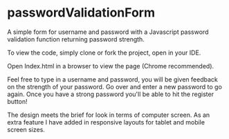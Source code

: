 # passwordValidationForm
A simple form for username and password with a Javascript password validation function returning password strength.

To view the code, simply clone or fork the project, open in your IDE. 

Open Index.html in a browser to view the page (Chrome recommended).

Feel free to type in a username and password, you will be given feedback on the strength of your password. Go over and enter a new password to go again. Once you have a strong password you'll be able to hit the register button!

The design meets the brief for look in terms of computer screen. As an extra feature I have added in responsive layouts for tablet and mobile screen sizes.
